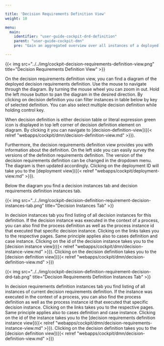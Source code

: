 ```yaml
---

title: 'Decision Requirements Definition View'
weight: 10

menu:
  main:
    identifier: "user-guide-cockpit-drd-definition"
    parent: "user-guide-cockpit-dmn"
    pre: "Gain an aggregated overview over all instances of a deployed decision requirement definition"

---
```


{{< img src="../../img/cockpit-decision-requirements-definition-view.png" title="Decision Requirements Definition View" >}}

On the decision requirements definition view, you can find a diagram of the deployed decision requirements definition.
Use the mouse to navigate through the diagram.
By turning the mouse wheel you can zoom in out.
Hold the left mouse button to pan the diagram in the desired direction.
By clicking on decision definition you can filter instances in table below by key of selected definition. 
You can also select multiple decision definition while holding control key.

When decision definition is either decision table or literal expression
green icon is displayed in top left corner of decision definition element on diagram.
By clicking it you can navigate to [decision-definition-view]({{< relref "webapps/cockpit/dmn/decision-definition-view.md" >}}).

Furthermore, the decision requirements definition view provides you with information about
the definition. On the left side you can easily survey the versions of the definition requirements definition.
The version of the decision requirements definition can be changed in the dropdown menu. The diagram is then updated accordingly.
Clicking on the deployment ID will take you to the [deployment view]({{< relref "webapps/cockpit/deployment-view.md" >}}).

Below the diagram you find a decision instances tab and decision requirements definition instances tab.

{{< img src="../../img/cockpit-decision-definition-requirement-decision-instances-tab.png" title="Decision Instances Tab" >}}

In decision instances tab you find listing of all decision instances for this definition. 
If the decision instance was executed in the context of a process, you can also find 
the process definition as well as the process instance id that executed that specific 
decision instance. Clicking on the links takes you to the respective pages.
Same principle applies also to cases definition and case instance.
Clicking on the id of the decision instance takes you to the [decision instance view]({{< relref "webapps/cockpit/dmn/decision-instance-view.md" >}}).
Clicking on the decision definition takes you to the [decision definition view]({{< relref "webapps/cockpit/dmn/decision-definition-view.md" >}})

{{< img src="../../img/cockpit-decision-definition-requirement-decision-drd-tab.png" title="Decision Requirements Definition Instances Tab" >}}

In decision requirements definition instances tab you find listing of all instances of current decision requirements definition. 
If the instance was executed in the context of a process, you can also find 
the process definition as well as the process instance id that executed that specific 
decision instance. Clicking on the links takes you to the respective pages.
Same principle applies also to cases definition and case instance.
Clicking on the id of the instance takes you to the [decision requirements definition instance view]({{< relref "webapps/cockpit/dmn/decision-requirements-instance-view.md" >}}).
Clicking on the decision definition takes you to the [decision definition view]({{< relref "webapps/cockpit/dmn/decision-definition-view.md" >}})